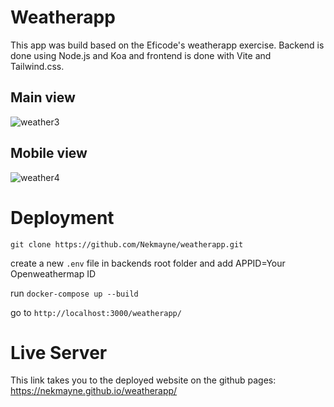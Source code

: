 # Weatherapp

This app was build based on the Eficode's weatherapp exercise. Backend is done using Node.js and Koa and frontend is done with Vite and Tailwind.css.

## Main view
![weather3](https://user-images.githubusercontent.com/75587191/215576376-c103d456-9ca0-48d5-b2da-13c51493796f.png)

## Mobile view
![weather4](https://user-images.githubusercontent.com/75587191/215576382-2db3959b-51e6-4778-bc14-5343847d5e2b.png)

# Deployment

```git clone https://github.com/Nekmayne/weatherapp.git```

create a new ```.env``` file in backends root folder and add APPID=Your Openweathermap ID

run ```docker-compose up --build```

go to ```http://localhost:3000/weatherapp/```

# Live Server

This link takes you to the deployed website on the github pages:
https://nekmayne.github.io/weatherapp/



